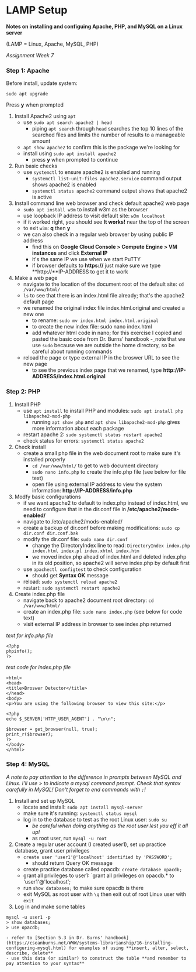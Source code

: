 
# LAMP Setup

**Notes on installing and configuing Apache, PHP, and MySQL on a Linux server**

(LAMP = Linux, Apache, MySQL, PHP)

_Assignment Week 7_

### Step 1: Apache

Before install, update system:
```
sudo apt upgrade
```
Press **y** when prompted

1. Install Apache2 using `apt`
	- use `sudo apt search apache2 | head`
		- piping `apt search` through `head` searches the top 10 lines of the searched files and limits the number of results to a manageable amount
	- `apt show apache2` to confirm this is the package we're looking for
	- install using `sudo apt install apache2`
		- press **y** when prompted to continue
1. Run basic checks
	- use `systemctl` to ensure apache2 is enabled and running
		- `systemctl list-unit-files apache2.service` command output shows apache2 is enabled
		- `systemctl status apache2` command output shows that apache2 is active
1. Install command line web browser and check default apache2 web page
	- `sudo apt install w3m` to install w3m as the browser
	- use loopback IP address to visit default site: `w3m localhost`
	- if it worked right, you should see **It works!** near the top of the screen
	- to exit `w3m`: **q** then **y**
	- we can also check in a regular web browser by using public IP address
		- find this on **Google Cloud Console > Compute Engine > VM instances** and click **External IP**
		- it's the same IP we use when we start PuTTY
		- if browser defaults to **https://** just make sure we type **http://**IP-ADDRESS to get it to work
1. Make a web page
	- navigate to the location of the document root of the default site: `cd /var/www/html/`
	- `ls` to see that there is an index.html file already; that's the apache2 default page
	- we renamed the original index file index.html.original and created a new one
		- to rename: `sudo mv index.html index.html.original`
		- to create the new index file: sudo nano index.html
		- add whatever html code in nano; for this exercise I copied and pasted the basic code from Dr. Burns' handbook
		-_note that we use `sudo` because we are outside the home directory, so be careful about running commands
	- reload the page or type external IP in the broswer URL to see the new page
		- to see the previous index page that we renamed, type **http://IP-ADDRESS/index.html.original**

### Step 2: PHP

1. Install PHP
	- use `apt install` to install PHP and modules: `sudo apt install php libapache2-mod-php`
		- running `apt show php` and `apt show libapache2-mod-php` gives more information about each package
	- restart apache 2: `sudo systemctl status restart apache2`
	- check status for errors: `systemctl status apache2`
2. Check install
	- create a small php file in the web document root to make sure it's installed properly
		- `cd /var/www/html/` to get to web document directory
		- `sudo nano info.php` to create the info.php file (see below for file text)
		- open file using  external IP address to view the system information: **http://IP-ADDRESS/info.php**
3. Modfy basic configurations
	- if we want apache2 to default to index.php instead of index.html, we need to configure that in the dir.conf file in **/etc/apache2/mods-enabled/**
	- navigate to /etc/apache2/mods-enabled/
	- create a backup of dir.conf before making modifications: `sudo cp dir.conf dir.conf.bak`
	- modify the dir.conf file: `sudo nano dir.conf` 
		- change the DirectoryIndex line to read: `DirectoryIndex index.php index.html index.pl index.xhtml index.htm`
		- we moved index.php ahead of index.html and deleted index.php in its old position, so apache2 will serve index.php by default first
	- use `apachectl configtest` to check configuration
		- should get **Syntax OK** message
	- reload: `sudo systemctl reload apache2`
	- restart: `sudo systemctl restart apache2`
4. Create index.php file
	- navigate back to apache2 document  root directory: `cd /var/www/html/`
	- create an index.php file: `sudo nano index.php` (see below for code text)
	- visit external IP address in browser to see index.php returned

_text for info.php file_
```
<?php
phpinfo();
?>
```

_text code for index.php file_
```
<html>
<head>
<title>Broswer Detector</title>
</head>
<body>
<p>You are using the following browser to view this site:</p>

<?php
echo $_SERVER['HTTP_USER_AGENT'] . "\n\n";

$browser = get_browser(null, true);
print_r($browser);
?>
</body>
</html>
```

### Step 4: MySQL

_A note to pay attention to the difference in prompts between MySQL and Linux. I'll use > to indicate a mysql command prompt. Check that syntax carefully in MySQL! Don't forget to end commands with `;`!_

1. Install and set up MySQL
	- locate and install: `sudo apt install mysql-server`
	- make sure it's running: `systemctl status mysql`
	- log in to the database to test as the root Linux user: `sudo su`
		- _be careful when doing anything as the root user lest you eff it all up!_
		- as root user, run `mysql -u root`
2. Create a regular user account (I created user1), set up practice database, grant user privileges
	- `create user 'user1'@'localhost' identified by 'PASSWORD';`
		- should return Query OK message
	- create practice database called opacdb: `create database opacdb;`
	- grant all privileges to user1: `grant all privileges on opacdb.* to 'user1'@'localhost';
	- run `show databases;` to make sure opacdb is there
	- exit MySQL as root user with `\q` then exit out of root Linux user with `exit`
3. Log in and make some tables
```
mysql -u user1 -p
> show databases;
> use opacdb; 
```
	- refer to [Section 5.3 in Dr. Burns' handbook](https://cseanburns.net/WWW/systems-librarianship/16-installing-configuring-mysql.html) for examples of using **insert, alter, select, describe, delete**
	- use this data (or similar) to construct the table **and remember to pay attention to your syntax**
	
